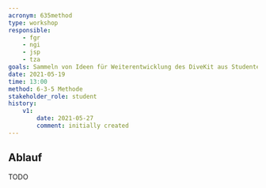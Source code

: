 ```yaml
---
acronym: 635method
type: workshop
responsible: 
    - fgr
    - ngi
    - jsp
    - tza
goals: Sammeln von Ideen für Weiterentwicklung des DiveKit aus Studenten-Sicht
date: 2021-05-19
time: 13:00
method: 6-3-5 Methode
stakeholder_role: student
history:
    v1:
        date: 2021-05-27
        comment: initially created
---
```


## Ablauf

TODO
